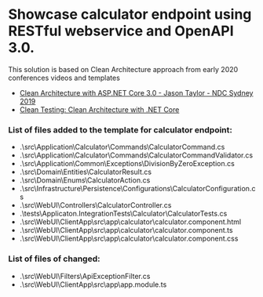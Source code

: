 # Showcase calculator endpoint using RESTful webservice and OpenAPI 3.0.

This solution is based on Clean Architecture approach from early 2020 conferences videos and templates
- [Clean Architecture with ASP.NET Core 3.0 - Jason Taylor - NDC Sydney 2019](https://www.youtube.com/watch?v=5OtUm1BLmG0)
- [Clean Testing: Clean Architecture with .NET Core](https://www.youtube.com/watch?v=2UJ7mAtFuio&t=1560s)

### List of files added to the template for calculator endpoint:
- .\src\Application\Calculator\Commands\CalculatorCommand.cs
- .\src\Application\Calculator\Commands\CalculatorCommandValidator.cs
- .\src\Application\Common\Exceptions\DivisionByZeroException.cs
- .\src\Domain\Entities\CalculatorResult.cs
- .\src\Domain\Enums\CalculatorAction.cs
- .\src\Infrastructure\Persistence\Configurations\CalculatorConfiguration.cs
- .\src\WebUI\Controllers\CalculatorController.cs
- .\tests\Applicaton.IntegrationTests\Calculator\CalculatorTests.cs
- .\src\WebUI\ClientApp\src\app\calculator\calculator.component.html
- .\src\WebUI\ClientApp\src\app\calculator\calculator.component.ts
- .\src\WebUI\ClientApp\src\app\calculator\calculator.component.css

### List of files of changed:
- .\src\WebUI\Filters\ApiExceptionFilter.cs
- .\src\WebUI\ClientApp\src\app\app.module.ts
